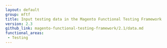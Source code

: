 ```yaml
---
layout: default
group: mftf
title: Input testing data in the Magento Functional Testing Framework
version: 2.3
github_link: magento-functional-testing-framework/2.1/data.md
functional_areas:
 - Testing
---
```

